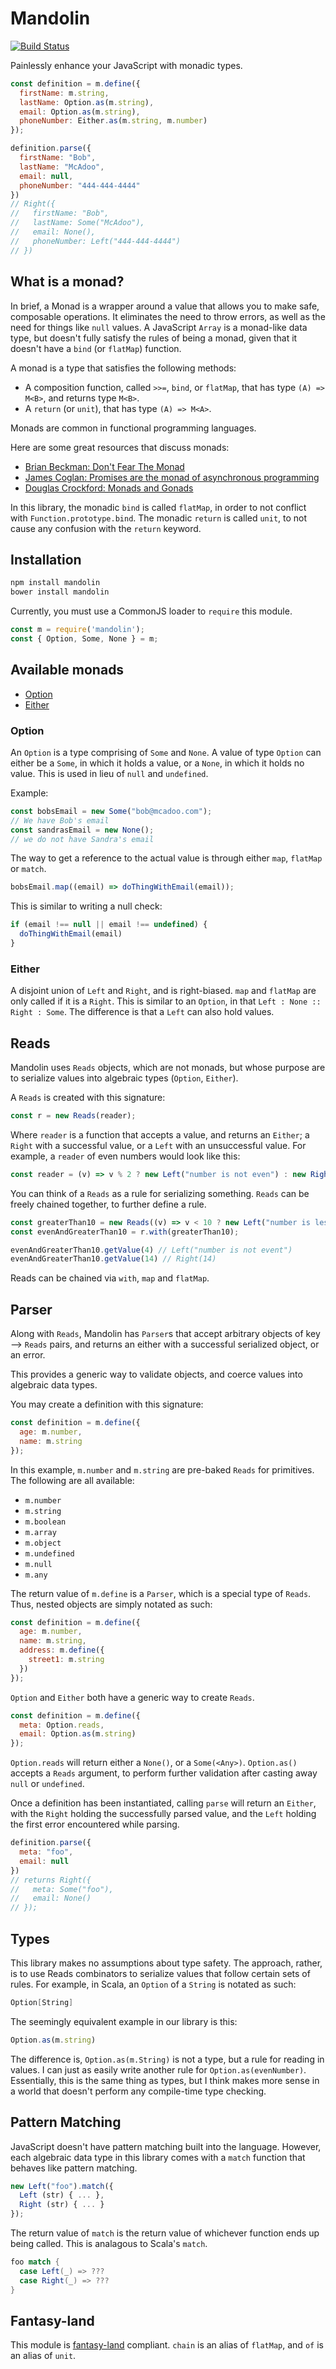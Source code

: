 # Mandolin

[![Build Status](https://travis-ci.org/bioball/mandolin.svg)](https://travis-ci.org/bioball/mandolin)

Painlessly enhance your JavaScript with monadic types.

```js
const definition = m.define({
  firstName: m.string,
  lastName: Option.as(m.string),
  email: Option.as(m.string),
  phoneNumber: Either.as(m.string, m.number)
});

definition.parse({
  firstName: "Bob",
  lastName: "McAdoo",
  email: null,
  phoneNumber: "444-444-4444"
})
// Right({ 
//   firstName: "Bob",
//   lastName: Some("McAdoo"),
//   email: None(),
//   phoneNumber: Left("444-444-4444")
// })
```

## What is a monad?

In brief, a Monad is a wrapper around a value that allows you to make safe, composable operations. It eliminates the need to throw errors, as well as the need for things like `null` values. A JavaScript `Array` is a monad-like data type, but doesn't fully satisfy the rules of being a monad, given that it doesn't have a `bind` (or `flatMap`) function.

A monad is a type that satisfies the following methods:
* A composition function, called `>>=`, `bind`, or `flatMap`, that has type `(A) => M<B>`, and returns type `M<B>`.
* A `return` (or `unit`), that has type `(A) => M<A>`.

Monads are common in functional programming languages.

Here are some great resources that discuss monads:

* [Brian Beckman: Don't Fear The Monad](https://www.youtube.com/watch?v=ZhuHCtR3xq8)
* [James Coglan: Promises are the monad of asynchronous programming](https://blog.jcoglan.com/2011/03/11/promises-are-the-monad-of-asynchronous-programming/)
* [Douglas Crockford: Monads and Gonads](https://www.youtube.com/watch?v=b0EF0VTs9Dc)

In this library, the monadic `bind` is called `flatMap`, in order to not conflict with `Function.prototype.bind`. The monadic `return` is called `unit`, to not cause any confusion with the `return` keyword.

## Installation

```bash
npm install mandolin
bower install mandolin
```

Currently, you must use a CommonJS loader to `require` this module.

```js
const m = require('mandolin');
const { Option, Some, None } = m;
```

## Available monads

* [Option](#option)
* [Either](#either)

### Option

An `Option` is a type comprising of `Some` and `None`. A value of type `Option` can either be a `Some`, in which it holds a value, or a `None`, in which it holds no value. This is used in lieu of `null` and `undefined`.

Example:

```js
const bobsEmail = new Some("bob@mcadoo.com");
// We have Bob's email
const sandrasEmail = new None();
// we do not have Sandra's email
```

The way to get a reference to the actual value is through either `map`, `flatMap` or `match`.

```js
bobsEmail.map((email) => doThingWithEmail(email));
```

This is similar to writing a null check:

```js
if (email !== null || email !== undefined) {
  doThingWithEmail(email)
}
```

### Either

A disjoint union of `Left` and `Right`, and is right-biased. `map` and `flatMap` are only called if it is a `Right`. This is similar to an `Option`, in that `Left : None :: Right : Some`. The difference is that a `Left` can also hold values.

## Reads

Mandolin uses `Reads` objects, which are not monads, but whose purpose are to serialize values into algebraic types (`Option`, `Either`).

A `Reads` is created with this signature:

```js
const r = new Reads(reader);
```

Where `reader` is a function that accepts a value, and returns an `Either`; a `Right` with a successful value, or a `Left` with an unsuccessful value. For example, a `reader` of even numbers would look like this:

```js
const reader = (v) => v % 2 ? new Left("number is not even") : new Right(v);
```

You can think of a `Reads` as a rule for serializing something. `Reads` can be freely chained together, to further define a rule.

```js
const greaterThan10 = new Reads((v) => v < 10 ? new Left("number is less than 10") : new Right(v));
const evenAndGreaterThan10 = r.with(greaterThan10);

evenAndGreaterThan10.getValue(4) // Left("number is not event")
evenAndGreaterThan10.getValue(14) // Right(14)
```

Reads can be chained via `with`, `map` and `flatMap`.


## Parser

Along with `Reads`, Mandolin has `Parser`s that accept arbitrary objects of key --> `Reads` pairs, and returns an either with a successful serialized object, or an error.

This provides a generic way to validate objects, and coerce values into algebraic data types.

You may create a definition with this signature:

```js
const definition = m.define({
  age: m.number,
  name: m.string
});
```

In this example, `m.number` and `m.string` are pre-baked `Reads` for primitives. The following are all available:

* `m.number`
* `m.string`
* `m.boolean`
* `m.array`
* `m.object`
* `m.undefined`
* `m.null`
* `m.any`

The return value of `m.define` is a `Parser`, which is a special type of `Reads`. Thus, nested objects are simply notated as such:

```js
const definition = m.define({
  age: m.number,
  name: m.string,
  address: m.define({
    street1: m.string
  })
});
```

`Option` and `Either` both have a generic way to create `Reads`.

```js
const definition = m.define({
  meta: Option.reads,
  email: Option.as(m.string)
});
```

`Option.reads` will return either a `None()`, or a `Some(<Any>)`. `Option.as()` accepts a `Reads` argument, to perform further validation after casting away `null` or `undefined`.

Once a definition has been instantiated, calling `parse` will return an `Either`, with the `Right` holding the successfully parsed value, and the `Left` holding the first error encountered while parsing.

```js
definition.parse({
  meta: "foo",
  email: null
})
// returns Right({
//   meta: Some("foo"),
//   email: None()
// });
```

## Types

This library makes no assumptions about type safety. The approach, rather, is to use Reads combinators to serialize values that follow certain sets of rules. For example, in Scala, an `Option` of a `String` is notated as such:

```scala
Option[String]
```

The seemingly equivalent example in our library is this:

```js
Option.as(m.string)
```

The difference is, `Option.as(m.String)` is not a type, but a rule for reading in values. I can just as easily write another rule for `Option.as(evenNumber)`. Essentially, this is the same thing as types, but I think makes more sense in a world that doesn't perform any compile-time type checking.

## Pattern Matching

JavaScript doesn't have pattern matching built into the language. However, each algebraic data type in this library comes with a `match` function that behaves like pattern matching.

```js
new Left("foo").match({
  Left (str) { ... },
  Right (str) { ... }
});
```

The return value of `match` is the return value of whichever function ends up being called. This is analagous to Scala's `match`.

```scala
foo match {
  case Left(_) => ???
  case Right(_) => ???
}
```


## Fantasy-land

This module is [fantasy-land](https://github.com/fantasyland/fantasy-land) compliant. `chain` is an alias of `flatMap`, and `of` is an alias of `unit`.